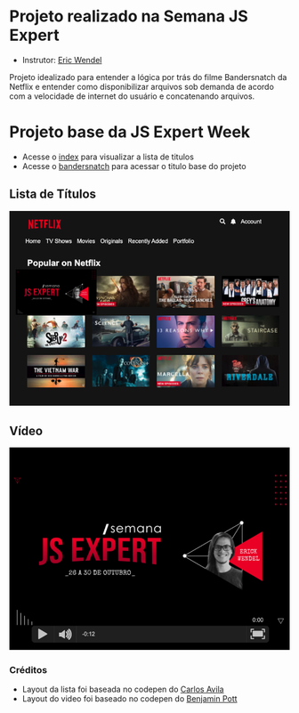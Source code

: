 # Projeto realizado na Semana JS Expert
- Instrutor: [Eric Wendel](https://github.com/ErickWendel)

Projeto idealizado para entender a lógica por trás do filme Bandersnatch da Netflix e entender como disponibilizar arquivos sob demanda de acordo com a velocidade de internet do usuário e concatenando arquivos.

# Projeto base da JS Expert Week

- Acesse o [index](./public/index/index.html) para visualizar a lista de titulos
- Acesse o [bandersnatch](./public/bandersnatch/index.html) para acessar o titulo base do projeto

## Lista de Títulos

![titulos](./prints/titulos.png)

## Vídeo

![titulos](./prints/demo.png)

### Créditos

- Layout da lista foi baseada no  codepen do [Carlos Avila
](https://codepen.io/cb2307/pen/XYxyeY)
- Layout do video foi baseado no codepen do [Benjamin Pott](https://codepen.io/benjipott/pen/JELELN)

